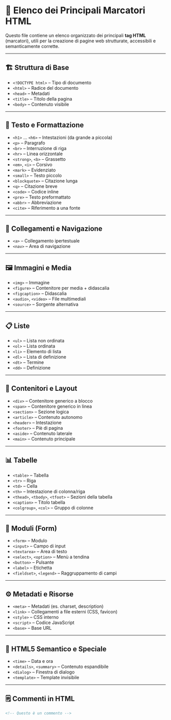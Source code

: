 # 📘 Elenco dei Principali Marcatori HTML

Questo file contiene un elenco organizzato dei principali **tag HTML** (marcatori), utili per la creazione di pagine web strutturate, accessibili e semanticamente corrette.

---

## 🏗️ Struttura di Base

- `<!DOCTYPE html>` – Tipo di documento
- `<html>` – Radice del documento
- `<head>` – Metadati
- `<title>` – Titolo della pagina
- `<body>` – Contenuto visibile

---

## 📝 Testo e Formattazione

- `<h1>` … `<h6>` – Intestazioni (da grande a piccola)
- `<p>` – Paragrafo
- `<br>` – Interruzione di riga
- `<hr>` – Linea orizzontale
- `<strong>`, `<b>` – Grassetto
- `<em>`, `<i>` – Corsivo
- `<mark>` – Evidenziato
- `<small>` – Testo piccolo
- `<blockquote>` – Citazione lunga
- `<q>` – Citazione breve
- `<code>` – Codice inline
- `<pre>` – Testo preformattato
- `<abbr>` – Abbreviazione
- `<cite>` – Riferimento a una fonte

---

## 🔗 Collegamenti e Navigazione

- `<a>` – Collegamento ipertestuale
- `<nav>` – Area di navigazione

---

## 🖼️ Immagini e Media

- `<img>` – Immagine
- `<figure>` – Contenitore per media + didascalia
- `<figcaption>` – Didascalia
- `<audio>`, `<video>` – File multimediali
- `<source>` – Sorgente alternativa

---

## 📋 Liste

- `<ul>` – Lista non ordinata
- `<ol>` – Lista ordinata
- `<li>` – Elemento di lista
- `<dl>` – Lista di definizione
- `<dt>` – Termine
- `<dd>` – Definizione

---

## 🧩 Contenitori e Layout

- `<div>` – Contenitore generico a blocco
- `<span>` – Contenitore generico in linea
- `<section>` – Sezione logica
- `<article>` – Contenuto autonomo
- `<header>` – Intestazione
- `<footer>` – Piè di pagina
- `<aside>` – Contenuto laterale
- `<main>` – Contenuto principale

---

## 📊 Tabelle

- `<table>` – Tabella
- `<tr>` – Riga
- `<td>` – Cella
- `<th>` – Intestazione di colonna/riga
- `<thead>`, `<tbody>`, `<tfoot>` – Sezioni della tabella
- `<caption>` – Titolo tabella
- `<colgroup>`, `<col>` – Gruppo di colonne

---

## 🧠 Moduli (Form)

- `<form>` – Modulo
- `<input>` – Campo di input
- `<textarea>` – Area di testo
- `<select>`, `<option>` – Menù a tendina
- `<button>` – Pulsante
- `<label>` – Etichetta
- `<fieldset>`, `<legend>` – Raggruppamento di campi

---

## ⚙️ Metadati e Risorse

- `<meta>` – Metadati (es. charset, description)
- `<link>` – Collegamenti a file esterni (CSS, favicon)
- `<style>` – CSS interno
- `<script>` – Codice JavaScript
- `<base>` – Base URL

---

## 🧪 HTML5 Semantico e Speciale

- `<time>` – Data e ora
- `<details>`, `<summary>` – Contenuto espandibile
- `<dialog>` – Finestra di dialogo
- `<template>` – Template invisibile

---

## 🗒️ Commenti in HTML

```html
<!-- Questo è un commento -->
